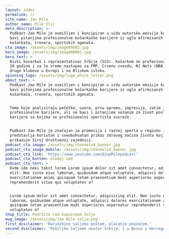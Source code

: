 ```yaml
---
layout: index
permalink: //
site_name: Jao Mile
author_name: Mile Ilić
meta_description: >-
  Podkast Jao Mile je osmišljen i koncipiran u vidu autorske emisije koja se
  bavi pitanjima profesionalne košarkaške karijere iz ugla afirmisanih
  košarkaša, trenera, sportskih agenata.
cta_image: /assets/img/image00002.jpg
hero_image: /assets/img/image00001.jpg
hero_text: >
  Bivši kosarkaš i reprezentativac Srbije (SCG). Košarkom se profesionalno bavio
  18 godina i za to vreme nastupao za FMP, Crvenu zvezdu, NJ Nets (NBA) i mnoge
  druge klubove u Evropi i na Bliskom istoku.
spinning_logo: /assets/img/logo_white_letter.png
about_text: >
  Podkast Jao Mile je osmišljen i koncipiran u vidu autorske emisije koja se
  bavi pitanjima profesionalne košarkaške karijere iz ugla afirmisanih
  košarkaša, trenera, sportskih agenata.


  Teme koje analiziraju početke, uzore, prvu opremu, impresije, zatim izazove
  profesionalne karijere, ali se bavi i pitanjima vezanim za život posle
  karijere sa kojima se profesionalni sportista susreće.


  Podkast Jao Mile je značajan za promociju i razvoj sporta u regionu i
  predstavlja koristan i sveobuhvatan prikaz zdravog načina života koji se
  prikazuje široj društvenoj zajednici.
podcast_cta_image: /assets/img/channels4_banner.jpg
podcast_cta_image_mobile: /assets/img/channels4_banner.jpg
podcast_cta_link: 'https://www.youtube.com/@JaoMilepodcast'
podcast_cta_button: Gledaj sad
podcast_cta_text: >
  Ovde ide neki tekst lorem Lorem ipsum dolor sit amet consectetur, adipisicing
  elit. Non iusto eius laborum, quibusdam atque voluptate, adipisci dolores
  exercitationem animi quisquam totam praesentium modi asperiores aspernatur
  reprehenderit vitae qui voluptates a?


  Lorem ipsum dolor sit amet consectetur, adipisicing elit. Non iusto eius
  laborum, quibusdam atque voluptate, adipisci dolores exercitationem animi
  quisquam totam praesentium modi asperiores aspernatur reprehenderit vitae qui
  voluptates a?
shop_title: Podržite rad kupovinom šolje
mug_image: /assets/img/Jao Mile solja.png
first_disclaimer: 'Narudzbine saljemo poštom, placanje pouzećem.'
second_disclaimer: 'Pošiljke šaljemo unutar Srbije, i u Bosnu i Hercegovinu.'
---
```







